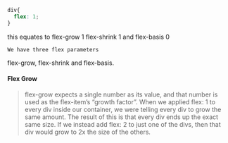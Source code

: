 ```css
div{
  flex: 1;
}
```

this equates to flex-grow 1 flex-shrink 1 and flex-basis 0

    We have three flex parameters 
flex-grow, flex-shrink and flex-basis.

#### Flex Grow

> flex-grow expects a single number as its value, and that number is used 
> as the flex-item’s “growth factor”.
> When we applied flex: 1 to every div inside our container, we were 
> telling every div to grow the same amount.
> The result of this is that every div ends up the exact same size.
> If we instead add flex: 2 to just one of the divs, then that div would
> grow to 2x the size of the others.
